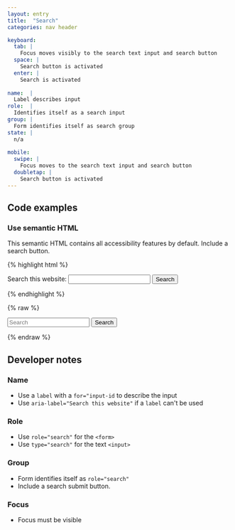 ```yaml
---
layout: entry
title:  "Search"
categories: nav header

keyboard:
  tab: |
    Focus moves visibly to the search text input and search button
  space: |
    Search button is activated
  enter: |
    Search is activated
  
name:  |
  Label describes input
role:  |
  Identifies itself as a search input
group: |
  Form identifies itself as search group
state: |
  n/a
      
mobile:
  swipe: |
    Focus moves to the search text input and search button
  doubletap: |
    Search button is activated
---
```


## Code examples

### Use semantic HTML
This semantic HTML contains all accessibility features by default. Include a search button.

{% highlight html %}
<form role="search" action="/search/">
  <label for="search">
    Search this website:
  </label>
  <input type="search" id="search">
  <button type="submit">
    Search
  </button>
</form>
{% endhighlight %}

{% raw %}
<form role="search" action="#">

  <input type="search" id="site-search" name="q" placeholder="Search">
  <button class="site-search-submit" type="submit">
    <span class="hidden">Search</hidden></span>
  </button>
</form>
{% endraw %}

## Developer notes

### Name
- Use a `label` with a `for="input-id` to describe the input
- Use `aria-label="Search this website"` if a `label` can't be used

### Role
- Use `role="search"` for the `<form>`
- Use `type="search"` for the text `<input>`

### Group
- Form identifies itself as `role="search"` 
- Include a search submit button.

### Focus
- Focus must be visible


